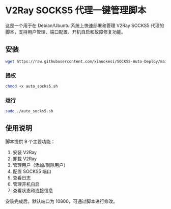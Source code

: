 # V2Ray SOCKS5 代理一键管理脚本

这是一个用于在 Debian/Ubuntu 系统上快速部署和管理 V2Ray SOCKS5 代理的脚本，支持用户管理、端口配置、开机自启和故障修复功能。

## 安装

```bash
wget https://raw.githubusercontent.com/xinuokesi/SOCKS5-Auto-Deploy/main/auto_socks5.sh
```

### 提权

```bash
chmod +x auto_socks5.sh
```

### 运行

```bash
sudo ./auto_socks5.sh
```

## 使用说明

脚本提供 9 个主要功能：
1. 安装 V2Ray
2. 卸载 V2Ray
3. 管理用户（添加/删除用户）
4. 配置 SOCKS5 端口
5. 查看日志
6. 管理开机自启
7. 查看状态和连接信息

安装完成后，默认端口为 10800，可通过脚本进行修改。
